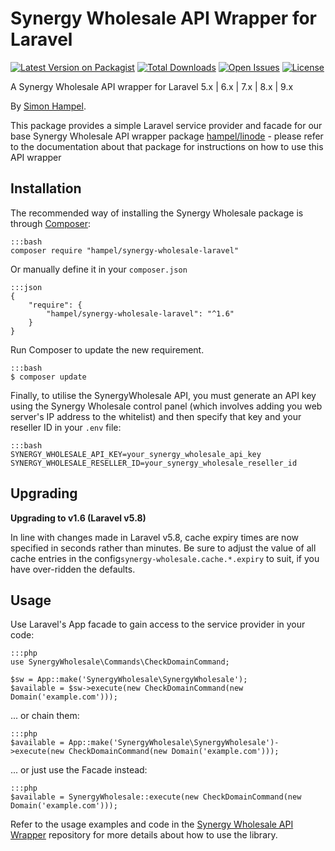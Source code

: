 Synergy Wholesale API Wrapper for Laravel
=========================================

[![Latest Version on Packagist](https://img.shields.io/packagist/v/hampel/synergy-wholesale-laravel.svg?style=flat-square)](https://packagist.org/packages/hampel/synergy-wholesale-laravel)
[![Total Downloads](https://img.shields.io/packagist/dt/hampel/synergy-wholesale-laravel.svg?style=flat-square)](https://packagist.org/packages/hampel/synergy-wholesale-laravel)
[![Open Issues](https://img.shields.io/bitbucket/issues/hampel/synergy-wholesale-laravel.svg?style=flat-square)](https://bitbucket.org/hampel/synergy-wholesale-laravel/issues)
[![License](https://img.shields.io/packagist/l/hampel/synergy-wholesale-laravel.svg?style=flat-square)](https://packagist.org/packages/hampel/synergy-wholesale-laravel)

A Synergy Wholesale API wrapper for Laravel 5.x | 6.x | 7.x | 8.x | 9.x

By [Simon Hampel](https://twitter.com/SimonHampel).

This package provides a simple Laravel service provider and facade for our base Synergy Wholesale API wrapper package
[hampel/linode](https://bitbucket.org/hampel/synergy-wholesale) - please refer to the documentation about that
package for instructions on how to use this API wrapper

Installation
------------

The recommended way of installing the Synergy Wholesale package is through [Composer](http://getcomposer.org):

	:::bash
	composer require "hampel/synergy-wholesale-laravel"

Or manually define it in your `composer.json`

    :::json
    {
        "require": {
            "hampel/synergy-wholesale-laravel": "^1.6"
        }
    }

Run Composer to update the new requirement.

    :::bash
    $ composer update

Finally, to utilise the SynergyWholesale API, you must generate an API key using the Synergy Wholesale control panel 
(which involves adding you web server's IP address to the whitelist) and then specify that key and your reseller ID
in your `.env` file:

    :::bash
    SYNERGY_WHOLESALE_API_KEY=your_synergy_wholesale_api_key
    SYNERGY_WHOLESALE_RESELLER_ID=your_synergy_wholesale_reseller_id

Upgrading
---------

__Upgrading to v1.6 (Laravel v5.8)__

In line with changes made in Laravel v5.8, cache expiry times are now specified in seconds rather than minutes. Be sure
to adjust the value of all cache entries in the config`synergy-wholesale.cache.*.expiry` to suit, if you have 
over-ridden the defaults.

Usage
-----

Use Laravel's App facade to gain access to the service provider in your code:

    :::php
    use SynergyWholesale\Commands\CheckDomainCommand;

    $sw = App::make('SynergyWholesale\SynergyWholesale');
    $available = $sw->execute(new CheckDomainCommand(new Domain('example.com')));

... or chain them:

    :::php
    $available = App::make('SynergyWholesale\SynergyWholesale')->execute(new CheckDomainCommand(new Domain('example.com')));

... or just use the Facade instead:

    :::php
    $available = SynergyWholesale::execute(new CheckDomainCommand(new Domain('example.com')));

Refer to the usage examples and code in the
[Synergy Wholesale API Wrapper](https://bitbucket.org/hampel/synergy-wholesale) repository for more details about how
to use the library.
